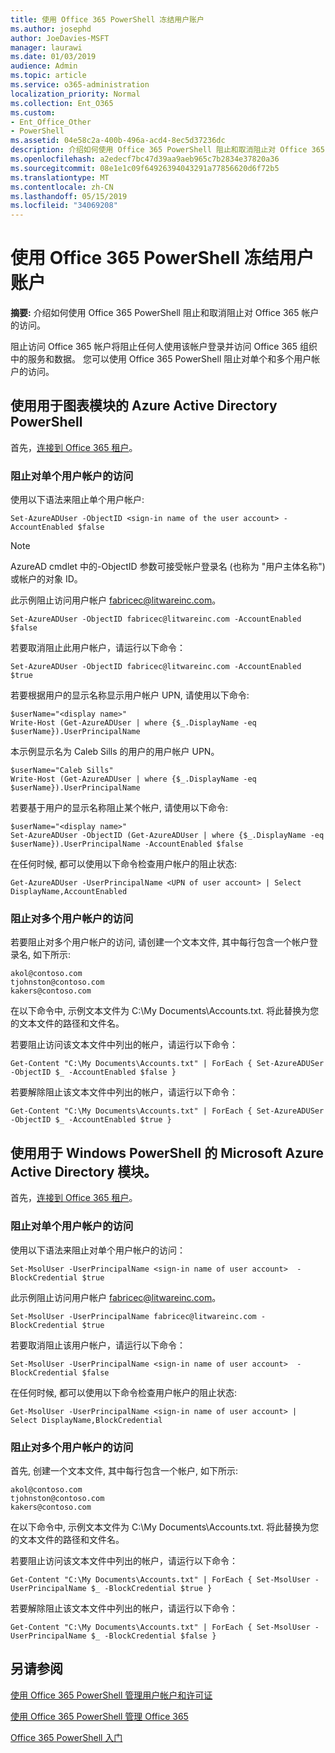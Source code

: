 ```yaml
---
title: 使用 Office 365 PowerShell 冻结用户账户
ms.author: josephd
author: JoeDavies-MSFT
manager: laurawi
ms.date: 01/03/2019
audience: Admin
ms.topic: article
ms.service: o365-administration
localization_priority: Normal
ms.collection: Ent_O365
ms.custom:
- Ent_Office_Other
- PowerShell
ms.assetid: 04e58c2a-400b-496a-acd4-8ec5d37236dc
description: 介绍如何使用 Office 365 PowerShell 阻止和取消阻止对 Office 365 帐户的访问。
ms.openlocfilehash: a2edecf7bc47d39aa9aeb965c7b2834e37820a36
ms.sourcegitcommit: 08e1e1c09f64926394043291a77856620d6f72b5
ms.translationtype: MT
ms.contentlocale: zh-CN
ms.lasthandoff: 05/15/2019
ms.locfileid: "34069208"
---
```

# <a name="block-user-accounts-with-office-365-powershell"></a>使用 Office 365 PowerShell 冻结用户账户

**摘要:** 介绍如何使用 Office 365 PowerShell 阻止和取消阻止对 Office 365 帐户的访问。
  
阻止访问 Office 365 帐户将阻止任何人使用该帐户登录并访问 Office 365 组织中的服务和数据。 您可以使用 Office 365 PowerShell 阻止对单个和多个用户帐户的访问。

## <a name="use-the-azure-active-directory-powershell-for-graph-module"></a>使用用于图表模块的 Azure Active Directory PowerShell

首先，[连接到 Office 365 租户](connect-to-office-365-powershell.md#connect-with-the-azure-active-directory-powershell-for-graph-module)。
 
### <a name="block-access-to-individual-user-accounts"></a>阻止对单个用户帐户的访问

使用以下语法来阻止单个用户帐户:
  
```
Set-AzureADUser -ObjectID <sign-in name of the user account> -AccountEnabled $false
```

> [!NOTE]
> AzureAD cmdlet 中的-ObjectID 参数可接受帐户登录名 (也称为 "用户主体名称") 或帐户的对象 ID。 
  
此示例阻止访问用户帐户 fabricec@litwareinc.com。
  
```
Set-AzureADUser -ObjectID fabricec@litwareinc.com -AccountEnabled $false
```

若要取消阻止此用户帐户，请运行以下命令：
  
```
Set-AzureADUser -ObjectID fabricec@litwareinc.com -AccountEnabled $true
```

若要根据用户的显示名称显示用户帐户 UPN, 请使用以下命令:
  
```
$userName="<display name>"
Write-Host (Get-AzureADUser | where {$_.DisplayName -eq $userName}).UserPrincipalName

```

本示例显示名为 Caleb Sills 的用户的用户帐户 UPN。
  
```
$userName="Caleb Sills"
Write-Host (Get-AzureADUser | where {$_.DisplayName -eq $userName}).UserPrincipalName
```

若要基于用户的显示名称阻止某个帐户, 请使用以下命令:
  
```
$userName="<display name>"
Set-AzureADUser -ObjectID (Get-AzureADUser | where {$_.DisplayName -eq $userName}).UserPrincipalName -AccountEnabled $false

```

在任何时候, 都可以使用以下命令检查用户帐户的阻止状态:
  
```
Get-AzureADUser -UserPrincipalName <UPN of user account> | Select DisplayName,AccountEnabled
```

### <a name="block-access-to-multiple-user-accounts"></a>阻止对多个用户帐户的访问

若要阻止对多个用户帐户的访问, 请创建一个文本文件, 其中每行包含一个帐户登录名, 如下所示:
    
  ```
akol@contoso.com
tjohnston@contoso.com
kakers@contoso.com
  ```

在以下命令中, 示例文本文件为 C:\My Documents\Accounts.txt. 将此替换为您的文本文件的路径和文件名。
  
若要阻止访问该文本文件中列出的帐户，请运行以下命令：
    
```
Get-Content "C:\My Documents\Accounts.txt" | ForEach { Set-AzureADUSer -ObjectID $_ -AccountEnabled $false }
```

若要解除阻止该文本文件中列出的帐户，请运行以下命令：
    
```
Get-Content "C:\My Documents\Accounts.txt" | ForEach { Set-AzureADUSer -ObjectID $_ -AccountEnabled $true }
```

## <a name="use-the-microsoft-azure-active-directory-module-for-windows-powershell"></a>使用用于 Windows PowerShell 的 Microsoft Azure Active Directory 模块。

首先，[连接到 Office 365 租户](connect-to-office-365-powershell.md#connect-with-the-microsoft-azure-active-directory-module-for-windows-powershell)。

    
### <a name="block-access-to-individual-user-accounts"></a>阻止对单个用户帐户的访问

使用以下语法来阻止对单个用户帐户的访问：
  
```
Set-MsolUser -UserPrincipalName <sign-in name of user account>  -BlockCredential $true
```

此示例阻止访问用户帐户 fabricec@litwareinc.com。
  
```
Set-MsolUser -UserPrincipalName fabricec@litwareinc.com -BlockCredential $true
```

若要取消阻止该用户帐户，请运行以下命令：
  
```
Set-MsolUser -UserPrincipalName <sign-in name of user account>  -BlockCredential $false
```

在任何时候, 都可以使用以下命令检查用户帐户的阻止状态:
  
```
Get-MsolUser -UserPrincipalName <sign-in name of user account> | Select DisplayName,BlockCredential
```

### <a name="block-access-to-multiple-user-accounts"></a>阻止对多个用户帐户的访问

首先, 创建一个文本文件, 其中每行包含一个帐户, 如下所示:
    
  ```
akol@contoso.com
tjohnston@contoso.com
kakers@contoso.com
  ```
在以下命令中, 示例文本文件为 C:\My Documents\Accounts.txt. 将此替换为您的文本文件的路径和文件名。
    
若要阻止访问该文本文件中列出的帐户，请运行以下命令：
    
  ```
  Get-Content "C:\My Documents\Accounts.txt" | ForEach { Set-MsolUser -UserPrincipalName $_ -BlockCredential $true }
  ```
若要解除阻止该文本文件中列出的帐户，请运行以下命令：
    
  ```
  Get-Content "C:\My Documents\Accounts.txt" | ForEach { Set-MsolUser -UserPrincipalName $_ -BlockCredential $false }
  ```

## <a name="see-also"></a>另请参阅

[使用 Office 365 PowerShell 管理用户帐户和许可证](manage-user-accounts-and-licenses-with-office-365-powershell.md)
  
[使用 Office 365 PowerShell 管理 Office 365](manage-office-365-with-office-365-powershell.md)
  
[Office 365 PowerShell 入门](getting-started-with-office-365-powershell.md)
